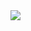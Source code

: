 <!DOCTYPE html>
<html lang="en">
<head>
    <meta charset="UTF-8">
    <meta name="viewport" content="width=device-width, initial-scale=1.0">
  
</head>
<body>
  <img 
  src="https://github.com/MortoDeZiro/PBX-Hardware/assets/167939056/cae941e6-59b7-4d3a-8ae0-3c907507d20e"
  >

</body>
</html>
